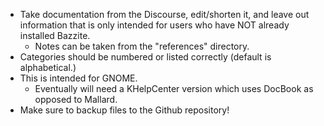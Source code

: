 - Take documentation from the Discourse, edit/shorten it, and leave out information that is only intended for users who have NOT already installed Bazzite.
  - Notes can be taken from the "references" directory.
- Categories should be numbered or listed correctly (default is alphabetical.)
- This is intended for GNOME.
  - Eventually will need a KHelpCenter version which uses DocBook as opposed to Mallard.
- Make sure to backup files to the Github repository!
